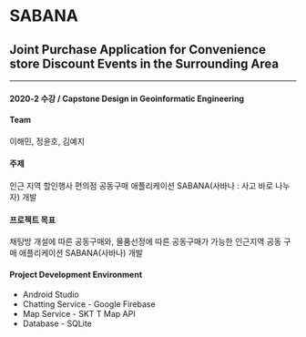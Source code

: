 # SABANA
## Joint Purchase Application for Convenience store Discount Events in the Surrounding Area

---

#### 2020-2 수강 / Capstone Design in Geoinformatic Engineering

#### Team
이해민, 정윤호, 김예지

#### 주제
인근 지역 할인행사 편의점 공동구매 애플리케이션 SABANA(사바나 : 사고 바로 나누자) 개발

#### 프로젝트 목표
채팅방 개설에 따른 공동구매와, 물품선정에 따른 공동구매가 가능한 인근지역 공동 구매 애플리케이션 SABANA(사바나) 개발

#### Project Development Environment
- Android Studio
- Chatting Service - Google Firebase
- Map Service - SKT T Map API
- Database - SQLite

